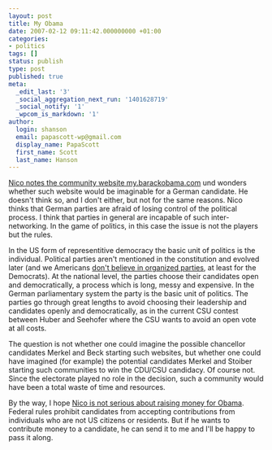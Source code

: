 ```yaml
---
layout: post
title: My Obama
date: 2007-02-12 09:11:42.000000000 +01:00
categories:
- politics
tags: []
status: publish
type: post
published: true
meta:
  _edit_last: '3'
  _social_aggregation_next_run: '1401628719'
  _social_notify: '1'
  _wpcom_is_markdown: '1'
author:
  login: shanson
  email: papascott-wp@gmail.com
  display_name: PapaScott
  first_name: Scott
  last_name: Hanson
---
```

<p><a href="http://lumma.de/eintrag.php?id=3254">Nico notes the community website my.barackobama.com</a> und wonders whether such website would be imaginable for a German candidate. He doesn't think so, and I don't either, but not for the same reasons. Nico thinks that German parties are afraid of losing control of the political process. I think that parties in general are incapable of such inter-networking. In the game of politics, in this case the issue is not the players but the rules.</p>
<p>In the US form of representitive democracy the basic unit of politics is the individual. Political parties aren't mentioned in the constitution and evolved later (and we Americans <a href="http://en.wikipedia.org/wiki/Will_Rogers#Writing">don't believe in organized parties</a>, at least for the Democrats). At the national level, the parties choose their candidates open and democratically, a process which is long, messy and expensive. In the German parliamentary system the party is the basic unit of politics. The parties go through great lengths to avoid choosing their leadership and candidates openly and democratically, as in the current CSU contest between Huber and Seehofer where the CSU wants to avoid an open vote at all costs.</p>
<p>The question is not whether one could imagine the possible chancellor candidates Merkel and Beck starting such websites, but whether one could have imagined (for example) the potential candidates Merkel and Stoiber starting such communities to win the CDU/CSU candidacy. Of course not. Since the electorate played no role in the decision, such a community would have been a total waste of time and resources.</p>
<p>By the way, I hope <a href="http://my.barackobama.com/page/outreach/view/main/Nico">Nico is not serious about raising money for Obama</a>. Federal rules prohibit candidates from accepting contributions from individuals who are not US citizens or residents. But if he wants to contribute money to a candidate, he can send it to me and I'll be happy to pass it along.</p>
